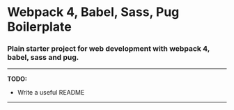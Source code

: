 # Webpack 4, Babel, Sass, Pug Boilerplate

### Plain starter project for web development with webpack 4, babel, sass and pug.

---

**TODO:**
+ Write a useful README

---
